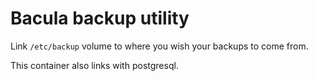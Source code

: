 # Bacula backup utility

Link `/etc/backup` volume to where you wish your backups to come from.

This container also links with postgresql.
